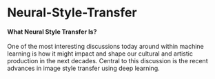 # Neural-Style-Transfer
<b>What Neural Style Transfer Is?</b><br><br>
One of the most interesting discussions today around within machine learning is how it might impact and shape our cultural and artistic production in the next decades. Central to this discussion is the recent advances in image style transfer using deep learning.
